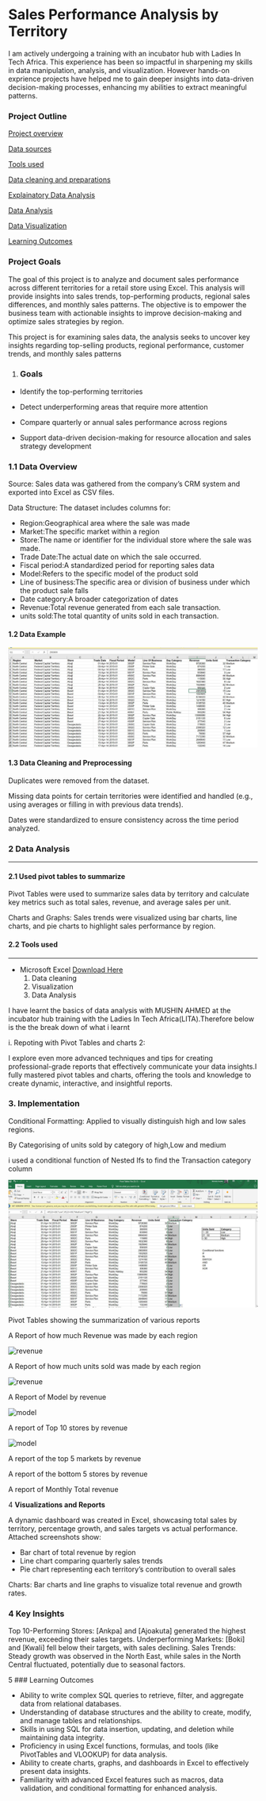 # Sales Performance Analysis by Territory

I am actively undergoing a training with an incubator hub with Ladies In Tech Africa. This experience has been so impactful in sharpening my skills in data manipulation, analysis, and visualization. However hands-on exprience projects have helped me to gain deeper insights into data-driven decision-making processes, enhancing my abilities to extract meaningful patterns.
### Project Outline
[Project overview](#project-overview)

[Data sources](#data-sources)

[Tools used](#tools-used)

[Data cleaning and preparations](#data-cleaning-and-preparations)

[Explainatory Data Analysis](#explainatory-data-analysis)

[Data Analysis](#data-analysis)

[Data Visualization](#data-visualization)

[Learning Outcomes](#learning-outcomes)
 
### Project Goals

The goal of this project is to analyze and document sales performance across different territories for a retail store using Excel. This analysis will provide insights into sales trends, top-performing products, regional sales differences, and monthly sales patterns. The objective is to empower the business team with actionable insights to improve decision-making and optimize sales strategies by region.

This project is for examining sales data, the analysis seeks to uncover key insights regarding top-selling products, regional performance, customer trends, and monthly sales patterns

1. ### Goals 

- Identify the top-performing territories

- Detect underperforming areas that require more attention

- Compare quarterly or annual sales performance across regions

- Support data-driven decision-making for resource allocation and sales strategy development

### 1.1 Data Overview

Source: Sales data was gathered from the company’s CRM system and exported into Excel as CSV files.

Data Structure: The dataset includes columns for:

- Region:Geographical area where the sale was made
- Market:The specific market within a region
- Store:The name or identifier for the individual store where the sale was made.
- Trade Date:The actual date on which the sale occurred.
- Fiscal period:A standardized period for reporting sales data
- Model:Refers to the specific model of the product sold
- Line of business:The specific area or division of business under which the product sale falls
- Date category:A broader categorization of dates
- Revenue:Total revenue generated from each sale transaction.
- units sold:The total quantity of units sold in each transaction.

#### 1.2 Data Example

![Pivot](https://github.com/sharifahstella/LITA_Class_Documentation/blob/main/terri.JPG)

 #### 1.3 Data Cleaning and Preprocessing

Duplicates were removed from the dataset.

Missing data points for certain territories were identified and handled (e.g., using averages or filling in with previous data trends).

Dates were standardized to ensure consistency across the time period analyzed.

 ### 2 Data Analysis
---
#### 2.1  Used pivot tables to summarize

Pivot Tables were used to summarize sales data by territory and calculate key metrics such as total sales, revenue, and average sales per unit.

Charts and Graphs: Sales trends were visualized using bar charts, line charts, and pie charts to highlight sales performance by region.

#### 2.2 Tools used
---
- Microsoft Excel [Download Here](https://www.microsoft.com)
  1. Data cleaning
  2. Visualization
  3. Data Analysis
  
I have learnt the basics of data analysis with MUSHIN AHMED at the incubator hub training with the Ladies In Tech Africa(LITA).Therefore below is the the break down of what i learnt 

i. Repoting with Pivot Tables and charts 2:

I explore even more advanced techniques and tips for creating professional-grade reports that effectively communicate your data insights.I fully mastered pivot tables and charts, offering the tools and knowledge to create dynamic, interactive, and insightful reports.


### 3. Implementation


Conditional Formatting: Applied to visually distinguish high and low sales regions.

By Categorising of units sold by category of high,Low and medium

i used a conditional function of Nested Ifs to find the Transaction category column

![Pivot](https://github.com/sharifahstella/LITA_Class_Documentation/blob/main/pivot.JPG)

Pivot Tables showing the summarization of various reports 

A Report of how much Revenue was made by each region

![revenue](https://github.com/sharifahstella/LITA_Class_Documentation-Excel/blob/main/Revenue%20region.JPG)

A Report of how much units sold was made by each region

![revenue](https://github.com/sharifahstella/LITA_Class_Documentation-Excel/blob/main/Revenue%20region.JPG)

A Report of Model by revenue

![model](https://github.com/sharifahstella/LITA_Class_Documentation-Excel/blob/main/modelrevenue.JPG)

A report of Top 10 stores by revenue

![model](https://github.com/sharifahstella/LITA_Class_Documentation-Excel/blob/main/modelrevenue.JPG)

A report of the top 5 markets by revenue

A report of the bottom 5 stores by revenue 

A report of Monthly Total revenue 

4 **Visualizations and Reports**

A dynamic dashboard was created in Excel, showcasing total sales by territory, percentage growth, and sales targets vs actual performance. Attached screenshots show:
- Bar chart of total revenue by region
- Line chart comparing quarterly sales trends
- Pie chart representing each territory’s contribution to overall sales

Charts: Bar charts and line graphs to visualize total revenue and growth rates.



### 4 Key Insights

Top 10-Performing Stores: [Ankpa] and [Ajoakuta] generated the highest revenue, exceeding their sales targets.
Underperforming Markets: [Boki] and [Kwali] fell below their targets, with sales declining.
Sales Trends: Steady growth was observed in the North East, while sales in the North Central fluctuated, potentially due to seasonal factors.


5 ### Learning Outcomes 

-  Ability to write complex SQL queries to retrieve, filter, and aggregate data from relational databases.
-  Understanding of database structures and the ability to create, modify, and manage tables and relationships.
-  Skills in using SQL for data insertion, updating, and deletion while maintaining data integrity.
-  Proficiency in using Excel functions, formulas, and tools (like PivotTables and VLOOKUP) for data analysis.
-  Ability to create charts, graphs, and dashboards in Excel to effectively present data insights.
-  Familiarity with advanced Excel features such as macros, data validation, and conditional formatting for enhanced analysis.
